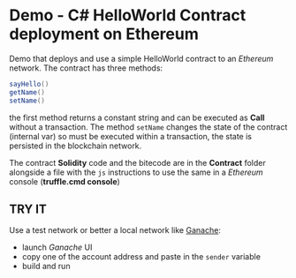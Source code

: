 # Demo - C# HelloWorld Contract deployment on Ethereum

Demo that deploys and use a simple HelloWorld contract to an *Ethereum* network.
The contract has three methods:

```csharp
sayHello()
getName()
setName()
```

the first method returns a constant string and can be executed as **Call** without a transaction.
The method `setName` changes the state of the contract (internal var) so must be executed within a transaction, the state is persisted in the blockchain network.

The contract **Solidity** code and the bitecode are in the **Contract** folder alongside a file with the `js` instructions to use the same in a *Ethereum* console (**truffle.cmd console**)

## TRY IT

Use a test network or better a local network like [Ganache](http://truffleframework.com/ganache/):

- launch *Ganache* UI
- copy one of the account address and paste in the `sender` variable
- build and run
